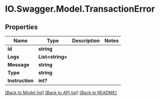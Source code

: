 # IO.Swagger.Model.TransactionError
## Properties

Name | Type | Description | Notes
------------ | ------------- | ------------- | -------------
**Id** | **string** |  | 
**Logs** | **List&lt;string&gt;** |  | 
**Message** | **string** |  | 
**Type** | **string** |  | 
**Instruction** | **int?** |  | 

[[Back to Model list]](../README.md#documentation-for-models) [[Back to API list]](../README.md#documentation-for-api-endpoints) [[Back to README]](../README.md)


